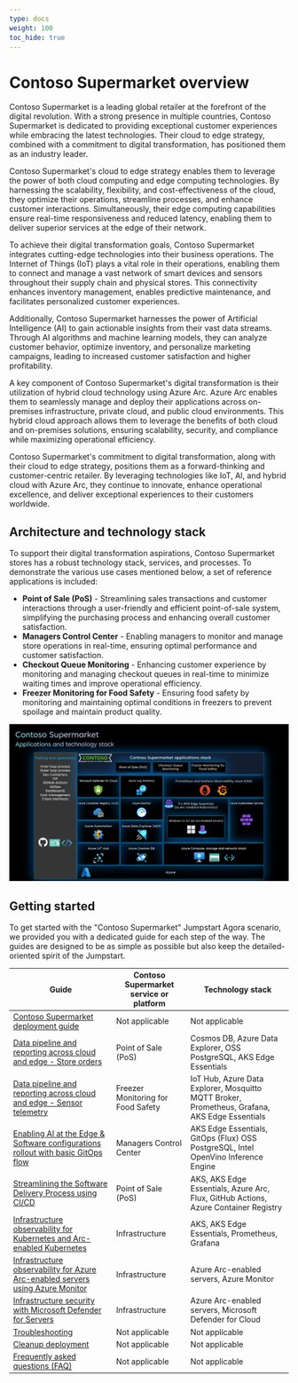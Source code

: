 ```yaml
---
type: docs
weight: 100
toc_hide: true
---
```


# Contoso Supermarket overview

Contoso Supermarket is a leading global retailer at the forefront of the digital revolution. With a strong presence in multiple countries, Contoso Supermarket is dedicated to providing exceptional customer experiences while embracing the latest technologies. Their cloud to edge strategy, combined with a commitment to digital transformation, has positioned them as an industry leader.

Contoso Supermarket's cloud to edge strategy enables them to leverage the power of both cloud computing and edge computing technologies. By harnessing the scalability, flexibility, and cost-effectiveness of the cloud, they optimize their operations, streamline processes, and enhance customer interactions. Simultaneously, their edge computing capabilities ensure real-time responsiveness and reduced latency, enabling them to deliver superior services at the edge of their network.

To achieve their digital transformation goals, Contoso Supermarket integrates cutting-edge technologies into their business operations. The Internet of Things (IoT) plays a vital role in their operations, enabling them to connect and manage a vast network of smart devices and sensors throughout their supply chain and physical stores. This connectivity enhances inventory management, enables predictive maintenance, and facilitates personalized customer experiences.

Additionally, Contoso Supermarket harnesses the power of Artificial Intelligence (AI) to gain actionable insights from their vast data streams. Through AI algorithms and machine learning models, they can analyze customer behavior, optimize inventory, and personalize marketing campaigns, leading to increased customer satisfaction and higher profitability.

A key component of Contoso Supermarket's digital transformation is their utilization of hybrid cloud technology using Azure Arc. Azure Arc enables them to seamlessly manage and deploy their applications across on-premises infrastructure, private cloud, and public cloud environments. This hybrid cloud approach allows them to leverage the benefits of both cloud and on-premises solutions, ensuring scalability, security, and compliance while maximizing operational efficiency.

Contoso Supermarket's commitment to digital transformation, along with their cloud to edge strategy, positions them as a forward-thinking and customer-centric retailer. By leveraging technologies like IoT, AI, and hybrid cloud with Azure Arc, they continue to innovate, enhance operational excellence, and deliver exceptional experiences to their customers worldwide.

## Architecture and technology stack

To support their digital transformation aspirations, Contoso Supermarket stores has a robust technology stack, services, and processes. To demonstrate the various use cases mentioned below, a set of reference applications is included:

- __Point of Sale (PoS)__ - Streamlining sales transactions and customer interactions through a user-friendly and efficient point-of-sale system, simplifying the purchasing process and enhancing overall customer satisfaction.
- __Managers Control Center__ - Enabling managers to monitor and manage store operations in real-time, ensuring optimal performance and customer satisfaction.
- __Checkout Queue Monitoring__ - Enhancing customer experience by monitoring and managing checkout queues in real-time to minimize waiting times and improve operational efficiency.
- __Freezer Monitoring for Food Safety__ - Ensuring food safety by monitoring and maintaining optimal conditions in freezers to prevent spoilage and maintain product quality.

![Applications and technology stack architecture diagram](./img/technology_stack.png)

## Getting started

To get started with the "Contoso Supermarket" Jumpstart Agora scenario, we provided you with a dedicated guide for each step of the way. The guides are designed to be as simple as possible but also keep the detailed-oriented spirit of the Jumpstart.

| __Guide__                                                                                                                              | __Contoso Supermarket service or platform__                 | __Technology stack__                                                                               |
|----------------------------------------------------------------------------------------------------------------------------------------|-------------------------------------------------------------|----------------------------------------------------------------------------------------------------|
| [Contoso Supermarket deployment guide](./deployment/_index.md)                                                                         | Not applicable                                              | Not applicable                                                                                     |
| [Data pipeline and reporting across cloud and edge - Store orders](./data_pos/_index.md)                                               | Point of Sale (PoS)                                         | Cosmos DB, Azure Data Explorer, OSS PostgreSQL, AKS Edge Essentials                                |
| [Data pipeline and reporting across cloud and edge - Sensor telemetry](./freezer_monitor/_index.md)                                    | Freezer Monitoring for Food Safety                          | IoT Hub, Azure Data Explorer, Mosquitto MQTT Broker, Prometheus, Grafana, AKS Edge Essentials      |
| [Enabling AI at the Edge & Software configurations rollout with basic GitOps flow](./ai/_index.md)                                     | Managers Control Center                                     | AKS Edge Essentials, GitOps (Flux) OSS PostgreSQL, Intel OpenVino Inference Engine                 |
| [Streamlining the Software Delivery Process using CI/CD](./ci_cd/_index.md)                                                            | Point of Sale (PoS)                                         | AKS, AKS Edge Essentials, Azure Arc, Flux, GitHub Actions, Azure Container Registry                |
| [Infrastructure observability for Kubernetes and Arc-enabled Kubernetes](./k8s_infra_observability/_index.md)                          | Infrastructure                                              | AKS, AKS Edge Essentials, Prometheus, Grafana                                                      |
| [Infrastructure observability for Azure Arc-enabled servers using Azure Monitor](./arc_monitoring_servers/_index.md)                   | Infrastructure                                              | Azure Arc-enabled servers, Azure Monitor                                                           |
| [Infrastructure security with Microsoft Defender for Servers](./arc_defender_servers/_index.md)                                        | Infrastructure                                              | Azure Arc-enabled servers, Microsoft Defender for Cloud                                            |
| [Troubleshooting](./troubleshooting/_index.md)                                                                                         | Not applicable                                              | Not applicable                                                                                     |
| [Cleanup deployment](./cleanup/_index.md)                                                                                              | Not applicable                                              | Not applicable                                                                                     |
| [Frequently asked questions (FAQ)](../faq/_index.md)                                                                                   | Not applicable                                              | Not applicable                                                                                     |
